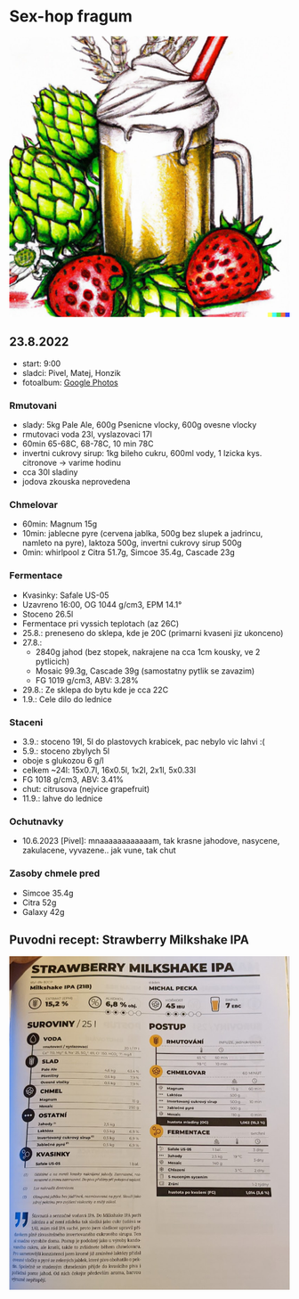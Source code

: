 # Sex-hop fragum

![Navrh loga na etiketu](./fig/sex_hop_fragum_logo.jpg)

## 23.8.2022
  * start: 9:00
  * sladci: Pivel, Matej, Honzik
  * fotoalbum: [Google Photos](https://photos.app.goo.gl/qUf6sjMaF7uMJ6ABA)

### Rmutovani
  * slady: 5kg Pale Ale, 600g Psenicne vlocky, 600g ovesne vlocky
  * rmutovaci voda 23l, vyslazovaci 17l
  * 60min 65-68C, 68-78C, 10 min 78C
  * invertni cukrovy sirup: 1kg bileho cukru, 600ml vody, 1 lzicka kys. citronove -> varime hodinu
  * cca 30l sladiny
  * jodova zkouska neprovedena

### Chmelovar
  * 60min: Magnum 15g
  * 10min: jablecne pyre (cervena jablka, 500g bez slupek a jadrincu, namleto na pyre), laktoza 500g, invertni cukrovy sirup 500g
  * 0min: whirlpool z Citra 51.7g, Simcoe 35.4g, Cascade 23g

### Fermentace
  * Kvasinky: Safale US-05
  * Uzavreno 16:00, OG 1044 g/cm3, EPM 14.1°
  * Stoceno 26.5l
  * Fermentace pri vyssich teplotach (az 26C)
  * 25.8.: preneseno do sklepa, kde je 20C (primarni kvaseni jiz ukonceno)
  * 27.8.: 
    * 2840g jahod (bez stopek, nakrajene na cca 1cm kousky, ve 2 pytlicich)
    * Mosaic 99.3g, Cascade 39g (samostatny pytlik se zavazim)
    * FG 1019 g/cm3, ABV: 3.28%
  * 29.8.: Ze sklepa do bytu kde je cca 22C
  * 1.9.: Cele dilo do lednice 
  
### Staceni
  * 3.9.: stoceno 19l, 5l do plastovych krabicek, pac nebylo vic lahvi :(
  * 5.9.: stoceno zbylych 5l
  * oboje s glukozou 6 g/l
  * celkem ~24l: 15x0.7l, 16x0.5l, 1x2l, 2x1l, 5x0.33l
  * FG 1018 g/cm3, ABV: 3.41%
  * chut: citrusova (nejvice grapefruit)
  * 11.9.: lahve do lednice

### Ochutnavky
  * 10.6.2023 [Pivel]: mnaaaaaaaaaaaam, tak krasne jahodove, nasycene, zakulacene, vyvazene.. jak vune, tak chut

### Zasoby chmele pred
  * Simcoe 35.4g
  * Citra 52g
  * Galaxy 42g

## Puvodni recept: Strawberry Milkshake IPA
![](./fig/sex_hop_fragum.jpg)
